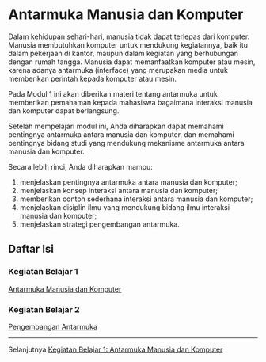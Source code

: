 # Antarmuka Manusia dan Komputer

Dalam kehidupan sehari-hari, manusia tidak dapat terlepas dari komputer. Manusia membutuhkan komputer untuk mendukung kegiatannya, baik itu dalam pekerjaan di kantor, maupun dalam kegiatan yang berhubungan dengan rumah tangga. Manusia dapat memanfaatkan komputer atau mesin, karena adanya antarmuka (interface) yang merupakan media untuk memberikan perintah kepada komputer atau mesin.

Pada Modul 1 ini akan diberikan materi tentang antarmuka untuk memberikan pemahaman kepada mahasiswa bagaimana interaksi manusia dan komputer dapat berlangsung.

Setelah mempelajari modul ini, Anda diharapkan dapat memahami pentingnya antarmuka antara manusia dan komputer, dan memahami pentingnya bidang studi yang mendukung mekanisme antarmuka antara manusia dan komputer.

Secara lebih rinci, Anda diharapkan mampu:

1. menjelaskan pentingnya antarmuka antara manusia dan komputer;
2. menjelaskan konsep interaksi antara manusia dan komputer;
3. memberikan contoh sederhana interaksi antara manusia dan komputer;
4. menjelaskan disiplin ilmu yang mendukung bidang ilmu interaksi manusia dan komputer;
5. menjelaskan strategi pengembangan antarmuka.

## Daftar Isi

### Kegiatan Belajar 1

[Antarmuka Manusia dan Komputer](kb-01.md)

### Kegiatan Belajar 2

[Pengembangan Antarmuka](kb-02.md)

***

Selanjutnya [Kegiatan Belajar 1: Antarmuka Manusia dan Komputer](kb-01.md)
